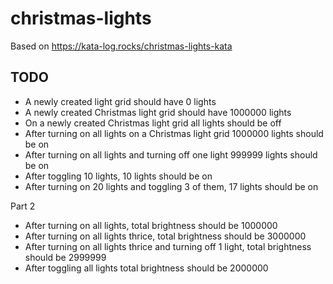 # christmas-lights

Based on https://kata-log.rocks/christmas-lights-kata

## TODO

- A newly created light grid should have 0 lights
- A newly created Christmas light grid should have 1000000 lights
- On a newly created Christmas light grid all lights should be off
- After turning on all lights on a Christmas light grid 1000000 lights should be on
- After turning on all lights and turning off one light 999999 lights should be on
- After toggling 10 lights, 10 lights should be on
- After turning on 20 lights and toggling 3 of them, 17 lights should be on

Part 2

- After turning on all lights, total brightness should be 1000000
- After turning on all lights thrice, total brightness should be 3000000
- After turning on all lights thrice and turning off 1 light, total brightness should be 2999999
- After toggling all lights total brightness should be 2000000
